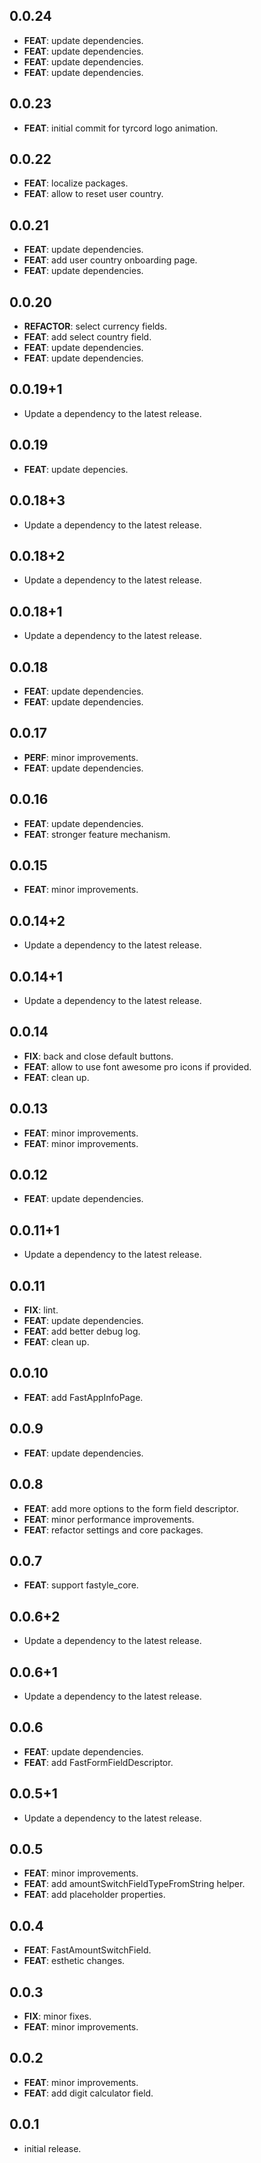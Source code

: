 ## 0.0.24

 - **FEAT**: update dependencies.
 - **FEAT**: update dependencies.
 - **FEAT**: update dependencies.
 - **FEAT**: update dependencies.

## 0.0.23

 - **FEAT**: initial commit for tyrcord logo animation.

## 0.0.22

 - **FEAT**: localize packages.
 - **FEAT**: allow to reset user country.

## 0.0.21

 - **FEAT**: update dependencies.
 - **FEAT**: add user country onboarding page.
 - **FEAT**: update dependencies.

## 0.0.20

 - **REFACTOR**: select currency fields.
 - **FEAT**: add select country field.
 - **FEAT**: update dependencies.
 - **FEAT**: update dependencies.

## 0.0.19+1

 - Update a dependency to the latest release.

## 0.0.19

 - **FEAT**: update depencies.

## 0.0.18+3

 - Update a dependency to the latest release.

## 0.0.18+2

 - Update a dependency to the latest release.

## 0.0.18+1

 - Update a dependency to the latest release.

## 0.0.18

 - **FEAT**: update dependencies.
 - **FEAT**: update dependencies.

## 0.0.17

 - **PERF**: minor improvements.
 - **FEAT**: update dependencies.

## 0.0.16

 - **FEAT**: update dependencies.
 - **FEAT**: stronger feature mechanism.

## 0.0.15

 - **FEAT**: minor improvements.

## 0.0.14+2

 - Update a dependency to the latest release.

## 0.0.14+1

 - Update a dependency to the latest release.

## 0.0.14

 - **FIX**: back and close default buttons.
 - **FEAT**: allow to use font awesome pro icons if provided.
 - **FEAT**: clean up.

## 0.0.13

 - **FEAT**: minor improvements.
 - **FEAT**: minor improvements.

## 0.0.12

 - **FEAT**: update dependencies.

## 0.0.11+1

 - Update a dependency to the latest release.

## 0.0.11

 - **FIX**: lint.
 - **FEAT**: update dependencies.
 - **FEAT**: add better debug log.
 - **FEAT**: clean up.

## 0.0.10

 - **FEAT**: add FastAppInfoPage.

## 0.0.9

 - **FEAT**: update dependencies.

## 0.0.8

 - **FEAT**: add more options to the form field descriptor.
 - **FEAT**: minor performance improvements.
 - **FEAT**: refactor settings and core packages.

## 0.0.7

 - **FEAT**: support fastyle_core.

## 0.0.6+2

 - Update a dependency to the latest release.

## 0.0.6+1

 - Update a dependency to the latest release.

## 0.0.6

 - **FEAT**: update dependencies.
 - **FEAT**: add FastFormFieldDescriptor.

## 0.0.5+1

 - Update a dependency to the latest release.

## 0.0.5

 - **FEAT**: minor improvements.
 - **FEAT**: add amountSwitchFieldTypeFromString helper.
 - **FEAT**: add placeholder properties.

## 0.0.4

 - **FEAT**: FastAmountSwitchField.
 - **FEAT**: esthetic changes.

## 0.0.3

 - **FIX**: minor fixes.
 - **FEAT**: minor improvements.

## 0.0.2

 - **FEAT**: minor improvements.
 - **FEAT**: add digit calculator field.

## 0.0.1

* initial release.
